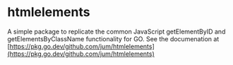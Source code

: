 # htmlelements

A simple package to replicate the common JavaScript getElementByID and
getElementsByClassName functionality for GO. See the documenation at
[https://pkg.go.dev/github.com/jum/htmlelements](https://pkg.go.dev/github.com/jum/htmlelements)

